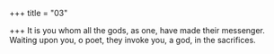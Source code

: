 +++
title = "03"

+++
It is you whom all the gods, as one, have made their messenger.
Waiting upon you, o poet, they invoke you, a god, in the sacrifices.